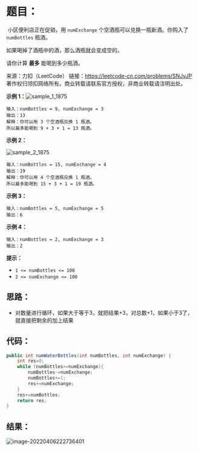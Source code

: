 # 题目：

​	小区便利店正在促销，用 `numExchange` 个空酒瓶可以兑换一瓶新酒。你购入了 `numBottles` 瓶酒。

如果喝掉了酒瓶中的酒，那么酒瓶就会变成空的。

请你计算 **最多** 能喝到多少瓶酒。

 

来源：力扣（LeetCode） 链接：https://leetcode-cn.com/problems/SNJvJP 著作权归领扣网络所有。商业转载请联系官方授权，非商业转载请注明出处。

<!--more-->

**示例 1：**![sample_1_1875](https://misteryliu.oss-cn-beijing.aliyuncs.com/image/sample_1_1875.png)

```
输入：numBottles = 9, numExchange = 3
输出：13
解释：你可以用 3 个空酒瓶兑换 1 瓶酒。
所以最多能喝到 9 + 3 + 1 = 13 瓶酒。
```

**示例 2：**

![sample_2_1875](https://misteryliu.oss-cn-beijing.aliyuncs.com/image/sample_2_1875.png)

```
输入：numBottles = 15, numExchange = 4
输出：19
解释：你可以用 4 个空酒瓶兑换 1 瓶酒。
所以最多能喝到 15 + 3 + 1 = 19 瓶酒。
```

**示例 3：**

```
输入：numBottles = 5, numExchange = 5
输出：6
```

**示例 4：**

```
输入：numBottles = 2, numExchange = 3
输出：2
```

**提示：**

- `1 <= numBottles <= 100`
- `2 <= numExchange <= 100`

## 思路：

- 对数量进行循环，如果大于等于3，就把结果+3，对总数+1，如果小于3了，就直接把剩余的加上结果

## 代码：

```java
public int numWaterBottles(int numBottles, int numExchange) {
    int res=0;
    while (numBottles>=numExchange){
        numBottles-=numExchange;
        numBottles+=1;
        res+=numExchange;
    }
    res+=numBottles;
    return res;
}
```

## 结果：

![image-20220406222736401](https://misteryliu.oss-cn-beijing.aliyuncs.com/image/image-20220406222736401.png)